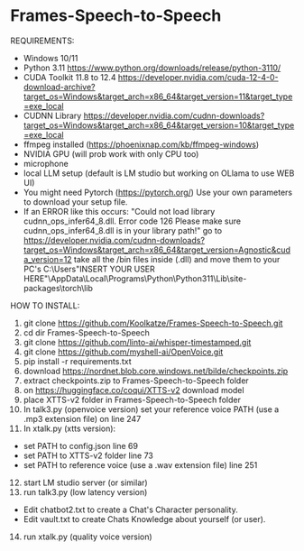 # Frames-Speech-to-Speech
REQUIREMENTS:

- Windows 10/11 
- Python 3.11 https://www.python.org/downloads/release/python-3110/
- CUDA Toolkit 11.8 to 12.4 https://developer.nvidia.com/cuda-12-4-0-download-archive?target_os=Windows&target_arch=x86_64&target_version=11&target_type=exe_local
- CUDNN Library https://developer.nvidia.com/cudnn-downloads?target_os=Windows&target_arch=x86_64&target_version=10&target_type=exe_local
- ffmpeg installed (https://phoenixnap.com/kb/ffmpeg-windows)
- NVIDIA GPU (will prob work with only CPU too)
- microphone
- local LLM setup (default is LM studio but working on OLlama to use WEB UI)
- You might need Pytorch (https://pytorch.org/) Use your own parameters to download your setup file.
- If an ERROR like this occurs: "Could not load library cudnn_ops_infer64_8.dll. Error code 126
  Please make sure cudnn_ops_infer64_8.dll is in your library path!"
  go to https://developer.nvidia.com/cudnn-downloads?target_os=Windows&target_arch=x86_64&target_version=Agnostic&cuda_version=12 take all the /bin files inside (.dll) and move them to
  your PC's C:\Users\"INSERT YOUR USER HERE"\AppData\Local\Programs\Python\Python311\Lib\site-packages\torch\lib

HOW TO INSTALL:

1. git clone https://github.com/Koolkatze/Frames-Speech-to-Speech.git
2. cd dir Frames-Speech-to-Speech
3. git clone https://github.com/linto-ai/whisper-timestamped.git
4. git clone https://github.com/myshell-ai/OpenVoice.git
5. pip install -r requirements.txt
6. download https://nordnet.blob.core.windows.net/bilde/checkpoints.zip
7. extract checkpoints.zip to Frames-Speech-to-Speech folder
8. on https://huggingface.co/coqui/XTTS-v2 download model
9. place XTTS-v2 folder in Frames-Speech-to-Speech folder
10. In talk3.py (openvoice version) set your reference voice PATH (use a .mp3 extension file) on line 247
11. In xtalk.py (xtts version):
- set PATH to config.json line 69
- set PATH to XTTS-v2 folder line 73
- set PATH to reference voice (use a .wav extension file) line 251
12. start LM studio server (or similar)
13. run talk3.py (low latency version)
- Edit chatbot2.txt to create a Chat's Character personality.
- Edit vault.txt to create Chats Knowledge about yourself (or user).
14. run xtalk.py (quality voice version)

